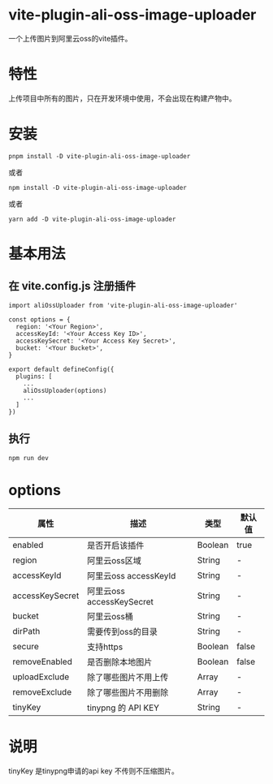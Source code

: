 # vite-plugin-ali-oss-image-uploader

一个上传图片到阿里云oss的vite插件。

# 特性

上传项目中所有的图片，只在开发环境中使用，不会出现在构建产物中。

# 安装

```
pnpm install -D vite-plugin-ali-oss-image-uploader
```

或者
```
npm install -D vite-plugin-ali-oss-image-uploader
```
或者
```
yarn add -D vite-plugin-ali-oss-image-uploader
```

# 基本用法

## 在 vite.config.js 注册插件

```
import aliOssUploader from 'vite-plugin-ali-oss-image-uploader'

const options = {
  region: '<Your Region>',
  accessKeyId: '<Your Access Key ID>',
  accessKeySecret: '<Your Access Key Secret>',
  bucket: '<Your Bucket>',
}

export default defineConfig({
  plugins: [
    ...
    aliOssUploader(options)
    ...
  ]
})
```

## 执行
```
npm run dev
```

# options

| 属性            | 描述                      | 类型     | 默认值   |
| -----------     | --------------          | -------- | -------- |
| enabled         | 是否开启该插件            | Boolean    | true |
| region          | 阿里云oss区域             | String    | -        |
| accessKeyId     | 阿里云oss accessKeyId     | String    | -        |
| accessKeySecret | 阿里云oss accessKeySecret | String   | -  |
| bucket          | 阿里云oss桶               | String   | -        |
| dirPath         | 需要传到oss的目录           | String    | -        |
| secure          | 支持https                 | Boolean    | false    |
| removeEnabled   | 是否删除本地图片            | Boolean    | false      |
| uploadExclude   | 除了哪些图片不用上传        | Array    | -        |
| removeExclude   | 除了哪些图片不用删除        | Array    | -        |
| tinyKey         | tinypng 的 API KEY         | String    | -        |

# 说明

tinyKey 是tinypng申请的api key 不传则不压缩图片。